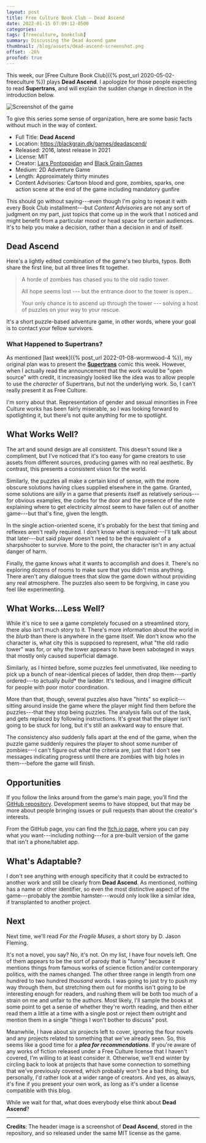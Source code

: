 ```yaml
---
layout: post
title: Free Culture Book Club — Dead Ascend
date: 2022-01-15 07:09:12-0500
categories:
tags: [freeculture, bookclub]
summary: Discussing the Dead Ascend game
thumbnail: /blog/assets/dead-ascend-screenshot.png
offset: -26%
proofed: true
---
```


This week, our [Free Culture Book Club]({% post_url 2020-05-02-freeculture %}) plays **Dead Ascend**.  I apologize for those people expecting to read **Supertrans**, and will explain the sudden change in direction in the introduction below.

![Screenshot of the game](/blog/assets/dead-ascend-screenshot.png "A storeroom with art on the walls?  Sure, let's assume that's what it is...")

To give this series some sense of organization, here are some basic facts without much in the way of context.

 * Full Title:  **Dead Ascend**
 * Location:  <https://blackgrain.dk/games/deadascend/>
 * Released:  2016, latest release in 2021
 * License:  MIT
 * Creator:  [Lars Pontoppidan](https://github.com/Larpon) and [Black Grain Games](https://blackgrain.dk/games/)
 * Medium:  2D Adventure Game
 * Length:  Approximately thirty minutes
 * Content Advisories:  Cartoon blood and gore, zombies, sparks, one action scene at the end of the game including mandatory gunfire

This should go without saying---even though I'm going to repeat it with every Book Club installment---but *Content Advisories* are not any sort of judgment on my part, just topics that come up in the work that I noticed and might benefit from a particular mood or head space for certain audiences.  It's to help you make a decision, rather than a decision in and of itself.

## Dead Ascend

Here's a lightly edited combination of the game's two blurbs, typos.  Both share the first line, but all three lines fit together.

 > A horde of zombies has chased you to the old radio tower.
 >
 > All hope seems lost --- but the entrance door to the tower is open...
 >
 > Your only chance is to ascend up through the tower --- solving a host of puzzles on your way to your rescue.

It's a short puzzle-based adventure game, in other words, where your goal is to contact your fellow survivors.

### What Happened to Supertrans?

As mentioned [last week]({% post_url 2022-01-08-wormwood-4 %}), my original plan was to present the [**Supertrans**](http://supertrans.thecomicseries.com/) comic this week.  However, when I actually read the announcement that the work would be "open source" with credit, it increasingly looked like the idea was to allow people to use the *character* of Supertrans, but not the underlying work.  So, I can't really present it as Free Culture.

I'm sorry about that.  Representation of gender and sexual minorities in Free Culture works has been fairly miserable, so I was looking forward to spotlighting it, but there's not quite anything for me to spotlight.

## What Works Well?

The art and sound design are all consistent.  This doesn't sound like a compliment, but I've noticed that it's too easy for game creators to use assets from different sources, producing games with no real aesthetic.  By contrast, this presents a consistent vision for the world.

Similarly, the puzzles all make a certain kind of sense, with the more obscure solutions having clues supplied elsewhere in the game.  Granted, some solutions are *silly* in a game that presents itself as relatively serious---for obvious examples, the codes for the door and the presence of the note explaining where to get electricity almost seem to have fallen out of another game---but that's fine, given the length.

In the single action-oriented scene, it's probably for the best that timing and reflexes aren't really required.  I don't know *what* is required---I'll talk about that later---but said player doesn't need to be the equivalent of a sharpshooter to survive.  More to the point, the character isn't in any actual danger of harm.

Finally, the game knows what it wants to accomplish and does it.  There's no exploring dozens of rooms to make sure that you didn't miss anything.  There aren't any dialogue trees that slow the game down without providing any real atmosphere.  The puzzles also seem to be forgiving, in case you feel like experimenting.

## What Works...Less Well?

While it's nice to see a game completely focused on a streamlined story, there also isn't much story to it.  There's more information about the world in the *blurb* than there is anywhere in the game itself.  We don't know who the character is, what city this is supposed to represent, what "the old radio tower" was for, or why the tower appears to have been sabotaged in ways that mostly only caused superficial damage.

Similarly, as I hinted before, some puzzles feel unmotivated, like needing to pick up a bunch of near-identical pieces of ladder, then drop them---partly ordered---to actually *build** the ladder.  It's tedious, and I imagine difficult for people with poor motor coordination.

More than that, though, several puzzles also have "hints" so explicit---sitting around inside the game where the player might find them before the puzzles---that they stop being puzzles.  The analysis falls out of the task, and gets replaced by following instructions.  It's great that the player isn't going to be stuck for long, but it's still an awkward way to ensure that.

The consistency also suddenly falls apart at the end of the game, when the puzzle game suddenly requires the player to shoot some number of zombies---I can't figure out what the criteria are, just that I don't see messages indicating progress until there are zombies with big holes in them---before the game will finish.

## Opportunities

If you follow the links around from the game's main page, you'll find the [GitHub <i class="fab fa-github"></i> repository](https://github.com/Larpon/DeadAscend).  Development seems to have stopped, but that may be more about people bringing issues or pull requests than about the creator's interests.

From the GitHub page, you can find the [Itch.io <i class="fab fa-itch-io"></i> page](https://github.com/Larpon/DeadAscend), where you can pay what you want---including nothing---for a pre-built version of the game that isn't a phone/tablet app.

## What's Adaptable?

I don't see anything with enough specificity that it could be extracted to another work and still be clearly from **Dead Ascend**.  As mentioned, nothing has a name or other identifier, so even the most distinctive aspect of the game---probably the zombie hamster---would only look like a similar idea, if transplanted to another project.

## Next

Next time, we'll read *For the Fragile Muses*, a short story by D. Jason Fleming.

It's not a novel, you say?  No, it's not.  On my list, I have four novels left.  One of them appears to be the sort of parody that is "funny" because it mentions things from famous works of science fiction and/or contemporary politics, with the names changed.  The other three range in length from one hundred to two hundred *thousand* words.  I was going to just try to push my way through them, but stretching them out for months isn't going to be interesting enough for readers, and rushing them will be both too much of a strain on me and unfair to the authors.  Most likely, I'll sample the books at some point to get a sense of whether they're worth reading, and then either read them a little at a time with a single post or reject them outright and mention them in a single "things I won't bother to discuss" post.

Meanwhile, I have about six projects left to cover, ignoring the four novels and any projects related to something that we've already seen.  So, this seems like a good time for a ***plea for recommendations***.  If you're aware of any works of fiction released under a Free Culture license that I haven't covered, I'm willing to at least consider it.  Otherwise, we'll end winter by circling back to look at projects that have some connection to something that we've previously covered, which probably won't be a bad thing, but personally, I'd rather look at a wider range of creators.  And yes, as always, it's fine if you present your own work, as long as it's under a license compatible with this blog.

While we wait for that, what does everybody else think about **Dead Ascend**?

* * *

**Credits**:  The header image is a screenshot of **Dead Ascend**, stored in the repository, and so released under the same MIT license as the game.
